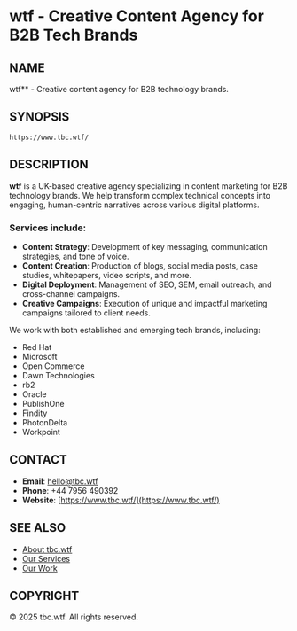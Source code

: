 # wtf - Creative Content Agency for B2B Tech Brands

## NAME
wtf** - Creative content agency for B2B technology brands.

## SYNOPSIS
`https://www.tbc.wtf/`

## DESCRIPTION
**wtf** is a UK-based creative agency specializing in content marketing for B2B technology brands. We help transform complex technical concepts into engaging, human-centric narratives across various digital platforms.

### Services include:
- **Content Strategy**: Development of key messaging, communication strategies, and tone of voice.
- **Content Creation**: Production of blogs, social media posts, case studies, whitepapers, video scripts, and more.
- **Digital Deployment**: Management of SEO, SEM, email outreach, and cross-channel campaigns.
- **Creative Campaigns**: Execution of unique and impactful marketing campaigns tailored to client needs.

We work with both established and emerging tech brands, including:

- Red Hat
- Microsoft 
- Open Commerce 
- Dawn Technologies
- rb2
- Oracle
- PublishOne
- Findity
- PhotonDelta
- Workpoint

## CONTACT
- **Email**: [hello@tbc.wtf](mailto:hello@tbc.wtf)
- **Phone**: +44 7956 490392
- **Website**: [https://www.tbc.wtf/](https://www.tbc.wtf/)

## SEE ALSO
- [About tbc.wtf](https://www.tbc.wtf/about)
- [Our Services](https://www.tbc.wtf/services)
- [Our Work](https://www.tbc.wtf/work)

## COPYRIGHT
© 2025 tbc.wtf. All rights reserved.
